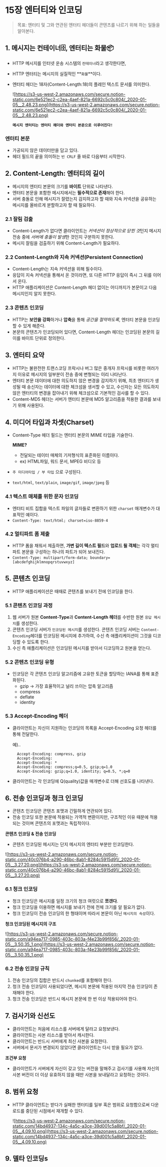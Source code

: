# 15장 엔터티와 인코딩

> 목표: 엔터티 및 그와 연관된 엔터티 헤더들이 콘텐츠를 나르기 위해 하는 일들을 알아본다.

## 1. 메시지는 **컨테이너**🗄, 엔터티는 **화물**📦

- HTTP 메시지를 인터넷 운송 시스템의 `컨테이너`라고 생각한다면,
- HTTP 엔터티는 메시지의 실질적인 **`화물`**이다.
- 엔터티 헤더는 18자(Content-Length:18)의 플레인 텍스트 문서를 의미한다.

    ![https://s3-us-west-2.amazonaws.com/secure.notion-static.com/6e521ec2-c2ea-4aef-821a-6692c5c0c804/_2020-01-05__2.48.23.png](https://s3-us-west-2.amazonaws.com/secure.notion-static.com/6e521ec2-c2ea-4aef-821a-6692c5c0c804/_2020-01-05__2.48.23.png)

    **`메시지 엔터티는 엔터티 헤더와 엔터티 본문으로 이루어진다!`**

### 엔터티 본문

- 가공되지 않은 데이터만을 담고 있다.
- 헤더 필드의 끝을 의미하는 `빈 CRLF` 줄 바로 다음부터 시작한다.

## 2. Content-Length: 엔터티의 길이

- 메시지의 엔터티 본문의 크기를 **바이트** 단위로 나타낸다.
- 엔터티 본문을 포함한 메시지에서는 **필수적으로 존재**해야 한다.
- 서버 충돌로 인해 메시지가 잘렸는지 감지하고자 할 때와 지속 커넥션을 공유하는 메시지를 올바르게 분할하고자 할 때 필요하다.

### 2.1 잘림 검출

- Content-Length가 없다면 클라이언트는 *커넥션이 정상적으로 닫힌 것*인지 메시지 전송 중에 *서버에 충돌이 발생*한 것인지 구분하지 못한다.
- 메시지 잘림을 검출하기 위해 Content-Length가 필요하다.

### 2.2 Content-Length와 지속 커넥션(Persistent Connection)

- Content-Length는 지속 커넥션을 위해 필수이다.
- 응답이 지속 커넥션을 통해서 온 것이라면, 또 다른 HTTP 응답이 즉시 그 뒤를 이어서 온다.
- HTTP 애플리케이션은 Content-Length 헤더 없이는 어디까지가 본문이고 다음 메시지인지 알지 못한다.

### 2.3 콘텐츠 인코딩

- HTTP는 **보안을 강화**하거나 **압축**을 통해 *공간을 절약하도록*, 엔터티 본문을 인코딩할 수 있게 해준다.
- 본문의 콘텐츠가 인코딩되어 있다면, Content-Length 헤더는 인코딩된 본문의 길이를 바이트 단위로 정의한다.

## 3. 엔터티 요약

- HTTP는 불완전한 트랜스코딩 프락시나 버그 많은 중개자 프락시를 비롯한 여러가지 이유로 메시지의 일부분이 전송 중에 변형되는 이리 나타난다.
- 엔터티 본문 데이터에 대한 의도하지 않은 변경을 감지하기 위해, 최초 엔터티가 생성될 때 송신자는 데이터에 대한 체크섬을 생서할 수 있고, 수신자는 모든 의도하지 않은 엔터티의 변경을 잡아내기 위해 체크섬으로 기본적인 검사를 할 수 있다.
- Content-MD5 헤더는 서버가 엔터티 본문에 MD5 알고리즘을 적용한 결과를 보내기 위해 사용된다.

## 4. 미디어 타입과 차셋(Charset)

- Content-Type 헤더 필드는 엔터티 본문의 MIME 타입을 기술한다.

    **MIME?**

    - 전달되는 테이터 매체의 기저형식의 표준화된 이름이다.
    - ex) HTML파일, 워드 문서, MPEG 비디오 등
- `주 미디어타입 / 부 타입` 으로 구성된다.
- `text/html`, `text/plain`, `image/gif`, `image/jpeg` 등

### 4.1 텍스트 매체를 위한 문자 인코딩

- 엔터티 비트 집합을 텍스트 파일의 글자들로 변환하기 위한 `charset` 매개변수가 대표적인 예이다.
- `Content-Type: text/html; charset=iso-8859-4`

### 4.2 멀티파트 폼 제출

- HTTP 폼을 채워서 제출하면, **가변 길이 텍스트 필드**와 **업로드 될 객체**는 각각 멀티파트 본문을 구성하는 하나의 파트가 되어 보내진다.
- `Content-Type: multipart/form-data; boundary=[abcdefghijklmnopqrstuvwxyz]`

## 5. 콘텐츠 인코딩

- HTTP 애플리케이션은 때때로 콘텐츠를 보내기 전에 인코딩을 한다.

### 5.1 콘텐츠 인코딩 과정

1. 웹 서버가 원본 **Content-Type**과 **Content-Length 헤더**를 수반한 원본 `응답 메시지`를 생성한다.
2. 콘텐츠 인코딩 서버가 `인코딩된 메시지`를 생성한다. 콘텐츠 인코딩 서버는 `Content-Encoding`헤더를 인코딩된 메시지에 추가하여, 수신 측 애플리케이션이 그것을 디코딩할 수 있도록 한다.
3. 수신 측 애플리케이션은 인코딩된 메시지를 받아서 디코딩하고 원본을 얻는다.

### 5.2 콘텐츠 인코딩 유형

- 인코딩은 각 콘텐츠 인코딩 알고리즘에 고유한 토큰을 할당하는 IANA를 통해 표준화된다.
    - gzip → 가장 효율적이고 널리 쓰이는 압축 알고리즘
    - compress
    - deflate
    - identity

### 5.3 Accept-Encoding 헤더

- 클라이언트는 자신이 지원하는 인코딩의 목록을 Accept-Encoding 요청 헤더를 통해 전달한다.

    예)..

        Accept-Encoding: compress, gzip
        Accept-Encoding:
        Accept-Encoding: *
        Accept-Encoding: compress;q=0.5, gzip;q=1.0
        Accept-Encoding: gzip;q=1.0, identity; q=0.5, *;q=0

- 클라이언트는 각 인코딩에 Q(quality)값을 매개변수로 더해 선호도를 나타낸다.

## 6. 전송 인코딩과 청크 인코딩

- 콘텐츠 인코딩은 콘텐츠 포맷과 긴밀하게 연관되어 있다.
- 전송 인코딩 또한 본문에 적용되는 가역적 변환이지만, 구조적인 이유 때문에 적용되는 것이며 콘텐츠의 포맷과는 독립적이다.

**콘텐츠 인코딩 & 전송 인코딩**

- 콘텐츠 인코딩된 메시지는 단지 메시지의 엔터티 부분만 인코딩한다.

![https://s3-us-west-2.amazonaws.com/secure.notion-static.com/40c076b4-a290-46bc-8ab1-8284c5915d91/_2020-01-05__3.27.20.png](https://s3-us-west-2.amazonaws.com/secure.notion-static.com/40c076b4-a290-46bc-8ab1-8284c5915d91/_2020-01-05__3.27.20.png)

### 6.1 청크 인코딩

- 청크 인코딩은 메시지를 일정 크기의 청크 여럿으로 **쪼갠다**.
- 청크 인코딩을 이용하면 메시지를 보내기 전에 전체 크기를 알 필요가 없다.
- 청크 인코딩이 전송 인코딩의 한 형태이며 따라서 본문이 아닌 `메시지의 속성`이다.

**청크 인코딩된 메시지의 구조**

![https://s3-us-west-2.amazonaws.com/secure.notion-static.com/a94ea717-0985-403c-803a-f4e23b99f856/_2020-01-05__3.50.35_1.png](https://s3-us-west-2.amazonaws.com/secure.notion-static.com/a94ea717-0985-403c-803a-f4e23b99f856/_2020-01-05__3.50.35_1.png)

### 6.2 전송 인코딩 규칙

1. 전송 인코딩의 집합은 반드시 `chunked`를 포함해야 한다.
2. 청크 전송 인코딩이 사용되었다면, 메시지 본문에 적용된 마지막 전송 인코딩이 존재해야 한다.
3. 청크 전송 인코딩은 반드시 메시지 본문에 한 번 이상 적용되어야 한다.

## 7. 검사기와 신선도

- 클라이언트는 처음에 리소스를 서버에게 달라고 요청보낸다.
- 클라이언트는 사본 리소스를 받아서 캐시한다.
- 클라이언트는 반드시 서버에게 최신 사본을 요청한다.
- 서버에서 문서가 변경되지 않았다면 클라이언트는 다시 받을 필요가 없다.

**조건부 요청**

- 클라이언트가 서버에게 자신이 갖고 잇는 버전을 말해주고 검사기를 사용해 자신의 사본 버전이 더 이상 유효하지 않을 때만 사본을 보내달라고 요청하는 것이다.

## 8. 범위 요청

- HTTP 클라이언트는 받다가 실패한 엔터티를 일부 혹은 범위로 요청함으로써 다운로드를 중단된 시점에서 재개할 수 있다.

    ![https://s3-us-west-2.amazonaws.com/secure.notion-static.com/14bd4937-134c-4a5c-a3ce-39d001c5a8bf/_2020-01-05__4.09.10.png](https://s3-us-west-2.amazonaws.com/secure.notion-static.com/14bd4937-134c-4a5c-a3ce-39d001c5a8bf/_2020-01-05__4.09.10.png)

## 9. 델타 인코딩s